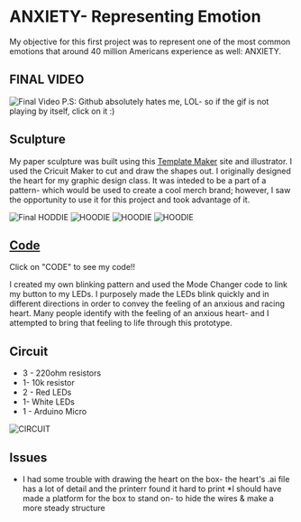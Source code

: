 # ANXIETY- Representing Emotion 
My objective for this first project was to represent one of the most 
common emotions that around 40 million Americans experience as well: ANXIETY. 

## FINAL VIDEO
![Final Video](/gif.gif)
P.S: Github absolutely hates me, LOL- so if the gif is not playing by itself, click on it :) 

## Sculpture

My paper sculpture was built using this [Template Maker](https://www.templatemaker.nl/en/boxlid/) site and illustrator. I used the Cricuit Maker to cut and draw the shapes out. I originally designed the heart for my graphic design class. It was inteded to be a part of a pattern- which would be used to create a cool merch brand; however, I saw the opportunity to use it for this project and took advantage of it. 

![Final HODDIE](/HOODIEjpg.jpg)
![HOODIE](/heartpaper.jpg)
![HOODIE](/heartpaper2.JPG)
![HOODIE](/heartpaper3.JPG)


## [Code](/final_final_switch.ino)
Click on "CODE" to see my code!! 


I created my own blinking pattern and used the Mode Changer code to link my button to my LEDs. I purposely made the LEDs blink quickly and in different directions in order to convey the feeling of an anxious and racing heart. Many people identify with the feeling of an anxious heart- and I attempted to bring that feeling to life through this prototype. 

## Circuit

* 3 - 220ohm resistors
* 1- 10k resistor
* 2 - Red LEDs
* 1- White LEDs
* 1 - Arduino Micro

![CIRCUIT](/circuit.JPG)

## Issues

* I had some trouble with drawing the heart on the box- the heart's .ai file has a lot of detail and the printerr found it hard to print
*I should have made a platform for the box to stand on- to hide the wires & make a more steady structure
